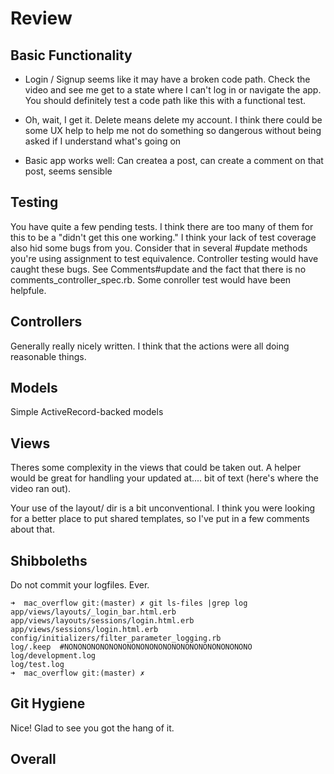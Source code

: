 # Review

## Basic Functionality

* Login / Signup seems like it may have a broken code path.  Check the video and
see me get to a state where I can't log in or navigate the app.  You should
definitely test a code path like this with a functional test.

* Oh, wait, I get it.  Delete means delete my account.  I think there could be
some UX help to help me not do something so dangerous without being asked
if I understand what's going on

* Basic app works well: Can createa a post, can create a comment on that post,
seems sensible

## Testing

You have quite a few pending tests.  I think there are too many of them for
this to be a "didn't get this one working."  I think your lack of test coverage
also hid some bugs from you.  Consider that in several #update methods you're
using assignment to test equivalence.  Controller testing would have caught
these bugs. See Comments#update and the fact that there is no
comments_controller_spec.rb.  Some conroller test would have been helpfule.

## Controllers

Generally really nicely written.  I think that the actions were all doing
reasonable things.

## Models

Simple ActiveRecord-backed models

## Views

Theres some complexity in the views that could be taken out.  A helper would be
great for handling your updated at.... bit of text (here's where the video ran
out).

Your use of the layout/ dir is a bit unconventional.  I think you were looking
for a better place to put shared templates, so I've put in a few comments about
that.

## Shibboleths

Do not commit your logfiles.  Ever.

    ➜  mac_overflow git:(master) ✗ git ls-files |grep log
    app/views/layouts/_login_bar.html.erb
    app/views/layouts/sessions/login.html.erb
    app/views/sessions/login.html.erb
    config/initializers/filter_parameter_logging.rb
    log/.keep  #NONONONONONONONONONONONONONONONONONONONONO
    log/development.log
    log/test.log
    ➜  mac_overflow git:(master) ✗

## Git Hygiene

Nice!  Glad to see you got the hang of it.

## Overall


